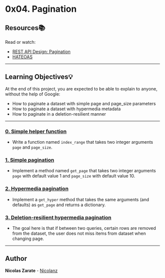 # 0x04. Pagination

## Resources:books:
Read or watch:
* [REST API Design: Pagination](https://www.moesif.com/blog/technical/api-design/REST-API-Design-Filtering-Sorting-and-Pagination/#pagination)
* [HATEOAS](https://en.wikipedia.org/wiki/HATEOAS)

---
## Learning Objectives:bulb:
At the end of this project, you are expected to be able to explain to anyone, without the help of Google:

* How to paginate a dataset with simple page and page_size parameters
* How to paginate a dataset with hypermedia metadata
* How to paginate in a deletion-resilient manner

---

### [0. Simple helper function](./0-simple_helper_function.py)
* Write a function named `index_range` that takes two integer arguments `page` and `page_size`.

### [1. Simple pagination](./1-simple_pagination.py)
* Implement a method named `get_page` that takes two integer arguments `page` with default value 1 and `page_size` with default value 10.


### [2. Hypermedia pagination](./2-hypermedia_pagination.py)
* Implement a `get_hyper` method that takes the same arguments (and defaults) as `get_page` and returns a dictionary.

### [3. Deletion-resilient hypermedia pagination](./3-hypermedia_del_pagination.py)
* The goal here is that if between two queries, certain rows are removed from the dataset, the user does not miss items from dataset when changing page.


---

## Author
**Nicolas Zarate** - [Nicolanz](https://github.com/Nicolanz)
